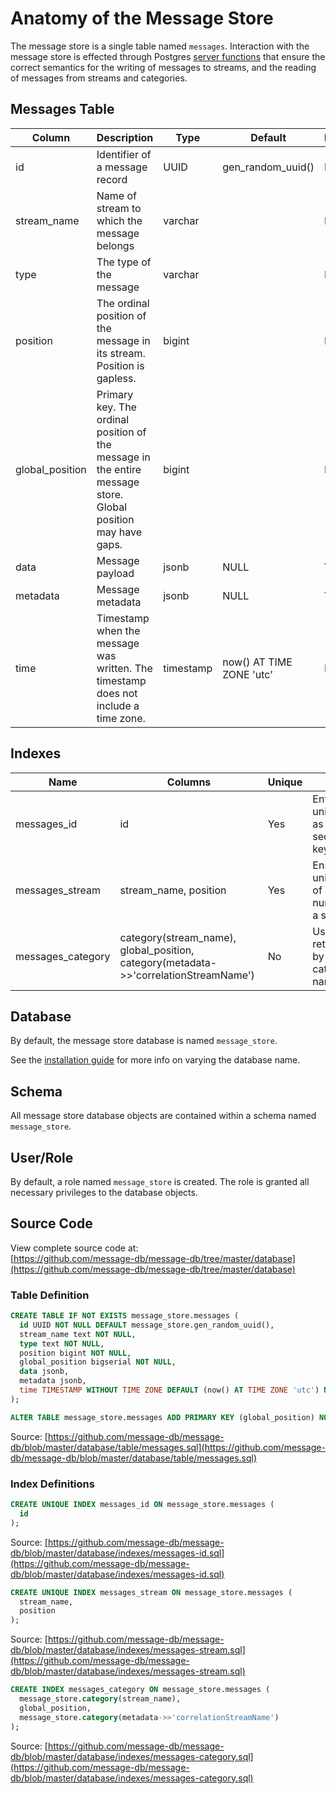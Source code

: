# Anatomy of the Message Store

The message store is a single table named `messages`. Interaction with the message store is effected through Postgres [server functions](./server-functions.md) that ensure the correct semantics for the writing of messages to streams, and the reading of messages from streams and categories.

## Messages Table

| Column | Description | Type | Default | Nullable |
| --- | --- | --- | --- | --- |
| id | Identifier of a message record | UUID | gen_random_uuid() | No |
| stream_name | Name of stream to which the message belongs | varchar | | No |
| type | The type of the message | varchar | | No |
| position | The ordinal position of the message in its stream. Position is gapless. | bigint | | No |
| global_position | Primary key. The ordinal position of the message in the entire message store. Global position may have gaps. | bigint | | No |
| data | Message payload | jsonb | NULL | Yes |
| metadata | Message metadata | jsonb | NULL | Yes |
| time | Timestamp when the message was written. The timestamp does not include a time zone. | timestamp | now() AT TIME ZONE 'utc' | No |

## Indexes

| Name | Columns | Unique | Note |
| --- | --- | --- | --- |
| messages_id | id | Yes | Enforce uniqueness as secondary key |
| messages_stream | stream_name, position | Yes | Ensures uniqueness of position number in a stream |
| messages_category | category(stream_name), global_position, category(metadata->>'correlationStreamName') | No | Used when retrieving by category name |

## Database

By default, the message store database is named `message_store`.

See the [installation guide](./install.md#database-name) for more info on varying the database name.

## Schema

All message store database objects are contained within a schema named `message_store`.

## User/Role

By default, a role named `message_store` is created. The role is granted all necessary privileges to the database objects.

## Source Code

View complete source code at: <br />
[https://github.com/message-db/message-db/tree/master/database](https://github.com/message-db/message-db/tree/master/database)

### Table Definition

``` sql
CREATE TABLE IF NOT EXISTS message_store.messages (
  id UUID NOT NULL DEFAULT message_store.gen_random_uuid(),
  stream_name text NOT NULL,
  type text NOT NULL,
  position bigint NOT NULL,
  global_position bigserial NOT NULL,
  data jsonb,
  metadata jsonb,
  time TIMESTAMP WITHOUT TIME ZONE DEFAULT (now() AT TIME ZONE 'utc') NOT NULL
);

ALTER TABLE message_store.messages ADD PRIMARY KEY (global_position) NOT DEFERRABLE INITIALLY IMMEDIATE;
```

Source: [https://github.com/message-db/message-db/blob/master/database/table/messages.sql](https://github.com/message-db/message-db/blob/master/database/table/messages.sql)

### Index Definitions

``` sql
CREATE UNIQUE INDEX messages_id ON message_store.messages (
  id
);
```

Source: [https://github.com/message-db/message-db/blob/master/database/indexes/messages-id.sql](https://github.com/message-db/message-db/blob/master/database/indexes/messages-id.sql)

``` sql
CREATE UNIQUE INDEX messages_stream ON message_store.messages (
  stream_name,
  position
);
```

Source: [https://github.com/message-db/message-db/blob/master/database/indexes/messages-stream.sql](https://github.com/message-db/message-db/blob/master/database/indexes/messages-stream.sql)

``` sql
CREATE INDEX messages_category ON message_store.messages (
  message_store.category(stream_name),
  global_position,
  message_store.category(metadata->>'correlationStreamName')
);
```

Source: [https://github.com/message-db/message-db/blob/master/database/indexes/messages-category.sql](https://github.com/message-db/message-db/blob/master/database/indexes/messages-category.sql)
